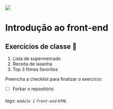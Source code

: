 ![](https://i.imgur.com/xG74tOh.png)

# Introdução ao front-end

## Exercícios de classe 🏫

1. Lista de supermercado
2. Receita de lasanha
3. Top 3 filmes favoritos

Preencha a checklist para finalizar o exercício:
-   [ ] Forkar o repositório

###### tags: `módulo 1` `front-end` `HTML`

